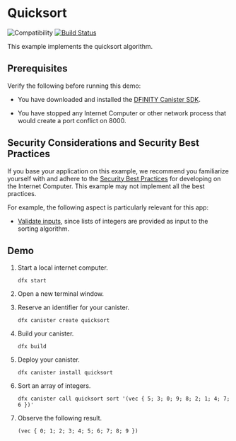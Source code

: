 # Quicksort

![Compatibility](https://img.shields.io/badge/compatibility-0.6.25-blue)
[![Build Status](https://github.com/dfinity/examples/workflows/motoko-quicksort-example/badge.svg)](https://github.com/dfinity/examples/actions?query=workflow%3Amotoko-quicksort-example)

This example implements the quicksort algorithm.

## Prerequisites

Verify the following before running this demo:

*  You have downloaded and installed the [DFINITY Canister
   SDK](https://sdk.dfinity.org).

*  You have stopped any Internet Computer or other network process that would
   create a port conflict on 8000.

## Security Considerations and Security Best Practices

If you base your application on this example, we recommend you familiarize yourself with and adhere to the [Security Best Practices](https://internetcomputer.org/docs/current/references/security/) for developing on the Internet Computer. This example may not implement all the best practices.

For example, the following aspect is particularly relevant for this app:
* [Validate inputs](https://internetcomputer.org/docs/current/references/security/rust-canister-development-security-best-practices#validate-inputs), since lists of integers are provided as input to the sorting algorithm. 

## Demo

1. Start a local internet computer.

   ```text
   dfx start
   ```

1. Open a new terminal window.

1. Reserve an identifier for your canister.

   ```text
   dfx canister create quicksort
   ```

1. Build your canister.

   ```text
   dfx build
   ```

1. Deploy your canister.

   ```text
   dfx canister install quicksort
   ```

1. Sort an array of integers.

   ```text
   dfx canister call quicksort sort '(vec { 5; 3; 0; 9; 8; 2; 1; 4; 7; 6 })'
   ```

1. Observe the following result.

   ```text
   (vec { 0; 1; 2; 3; 4; 5; 6; 7; 8; 9 })
   ```
